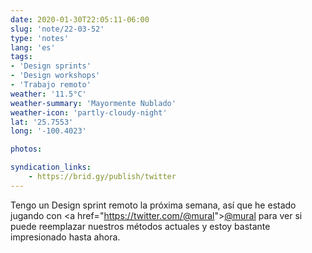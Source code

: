```yaml
---
date: 2020-01-30T22:05:11-06:00
slug: 'note/22-03-52'
type: 'notes'
lang: 'es'
tags:
- 'Design sprints'
- 'Design workshops'
- 'Trabajo remoto'
weather: '11.5°C'
weather-summary: 'Mayormente Nublado'
weather-icon: 'partly-cloudy-night'
lat: '25.7553'
long: '-100.4023'

photos:

syndication_links:
    - https://brid.gy/publish/twitter
---
```

Tengo un Design sprint remoto la próxima semana, así que he estado jugando con <a href="https://twitter.com/<a href="https://twitter.com/@mural">@mural</a>"><a href="https://twitter.com/@mural">@mural</a></a> para ver si puede reemplazar nuestros métodos actuales y estoy bastante impresionado hasta ahora.
